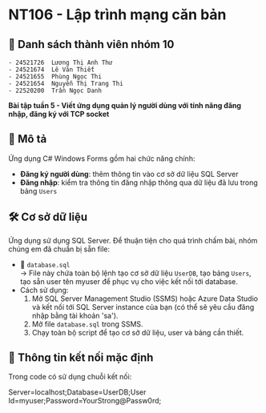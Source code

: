 ﻿# NT106 - Lập trình mạng căn bản
## 👥 Danh sách thành viên nhóm 10    
	- 24521726	Lương Thị Anh Thư  
	- 24521674	Lê Văn Thiết  
	- 24521655	Phùng Ngọc Thi  
	- 24521654	Nguyễn Thị Trang Thi  
	- 22520200	Trần Ngọc Danh  

**Bài tập tuần 5 - Viết ứng dụng quản lý người dùng với tính năng đăng nhập, đăng ký với TCP socket**  
  
## 📝 Mô tả
Ứng dụng C# Windows Forms gồm hai chức năng chính:
- **Đăng ký người dùng**: thêm thông tin vào cơ sở dữ liệu SQL Server
- **Đăng nhập**: kiểm tra thông tin đăng nhập thông qua dữ liệu đã lưu trong bảng `Users`

## 🛠️ Cơ sở dữ liệu

Ứng dụng sử dụng SQL Server. Để thuận tiện cho quá trình chấm bài, nhóm chúng em đã chuẩn bị sẵn file:

- 📁 `database.sql`  
  → File này chứa toàn bộ lệnh tạo cơ sở dữ liệu `UserDB`, tạo bảng `Users`, tạo sẵn user tên myuser để phục vụ cho việc kết nối tới database.
- Cách sử dụng:  
  1. Mở SQL Server Management Studio (SSMS) hoặc Azure Data Studio và kết nối tới SQL Server instance của bạn (có thể sẽ yêu cầu đăng nhập bằng tài khoản 'sa').
  2. Mở file `database.sql` trong SSMS.
  3. Chạy toàn bộ script để tạo cơ sở dữ liệu, user và bảng cần thiết.

## 🔐 Thông tin kết nối mặc định

Trong code có sử dụng chuỗi kết nối:

Server=localhost;Database=UserDB;User Id=myuser;Password=YourStrong@Passw0rd;


